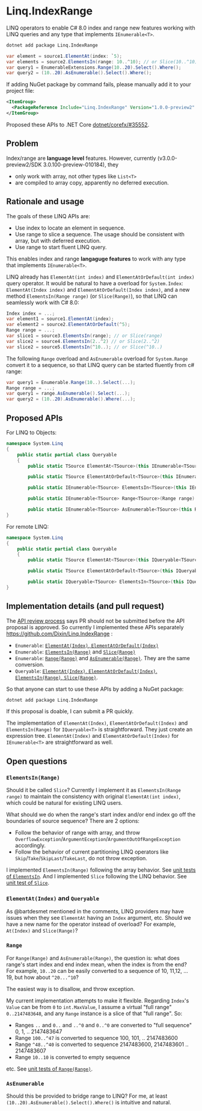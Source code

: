 # Linq.IndexRange

LINQ operators to enable C# 8.0 index and range new features working with LINQ queries and any type that implements `IEnumerable<T>`.

```bat
dotnet add package Linq.IndexRange
```

```cs
var element = source1.ElementAt(index: `5);
var elements = source2.ElementsIn(range: 10..^10); // or Slice(10..^10)
var query1 = EnumerableExtensions.Range(10..20).Select().Where();
var query2 = (10..20).AsEnumerable().Select().Where();
```

If adding NuGet package by command fails, please manually add it to your project file:

```xml
<ItemGroup>
  <PackageReference Include="Linq.IndexRange" Version="1.0.0-preview2" />
</ItemGroup>
```

Proposed these APIs to .NET Core [dotnet/corefx/#35552](https://github.com/dotnet/corefx/issues/35552).

## Problem

Index/range are **language level** features. However, currently (v3.0.0-preview2/SDK 3.0.100-preview-010184), they

- only work with array, not other types like `List<T>`
- are compiled to array copy, apparently no deferred execution.

## Rationale and usage

The goals of these LINQ APIs are:

- Use index to locate an element in sequence. 
- Use range to slice a sequence. The usage should be consistent with array, but with deferred execution.
- Use range to start fluent LINQ query.

This enables index and range **langaguge features** to work with any type that implements `IEnumerable<T>`.

LINQ already has `ElementAt(int index)` and `ElementAtOrDefault(int index)` query operator. It would be natural to have a overload for `System.Index`: `ElementAt(Index index)` and `ElementAtOrDefault(Index index)`, and a new method `ElementsIn(Range range)` (or `Slice(Range)`), so that LINQ can seamlessly work with C# 8.0:

```cs
Index index = ...;
var element1 = source1.ElementAt(index);
var element2 = source2.ElementAtOrDefault(^5);
Range range = ...;
var slice1 = source3.ElementsIn(range); // or Slice(range)
var slice2 = source4.ElementsIn(2..^2) // or Slice(2..^2)
var slice2 = source5.ElementsIn(^10..); // or Slice(^10..)
```

The following `Range` overload and `AsEnumerable` overload for `System.Range` convert it to a sequence, so that LINQ query can be started fluently from c# range:

```cs
var query1 = Enumerable.Range(10..).Select(...);
Range range = ...;
var query1 = range.AsEnumerable().Select(...);
var query2 = (10..20).AsEnumerable().Where(...);
```

## Proposed APIs

For LINQ to Objects:

```cs
namespace System.Linq
{
    public static partial class Queryable
    {
        public static TSource ElementAt<TSource>(this IEnumerable<TSource> source, Index index) { throw null; }

        public static TSource ElementAtOrDefault<TSource>(this IEnumerable<TSource> source, Index index) { throw null; }

        public static IEnumerable<TSource> ElementsIn<TSource>(this IEnumerable<TSource> source, Range range) { throw null; }

        public static IEnumerable<TSource> Range<TSource>(Range range) { throw null; }

        public static IEnumerable<TSource> AsEnumerable<TSource>(this Range source) { throw null; }
}
```

For remote LINQ:

```cs
namespace System.Linq
{
    public static partial class Queryable
    {
        public static TSource ElementAt<TSource>(this IQueryable<TSource> source, Index index) { throw null; }

        public static TSource ElementAtOrDefault<TSource>(this IQueryable<TSource> source, Index index) { throw null; }

        public static IQueryable<TSource> ElementsIn<TSource>(this IQueryable<TSource> source, Range range) { throw null; }
}
```

## Implementation details (and pull request)

The [API review process](https://github.com/dotnet/corefx/blob/master/Documentation/project-docs/api-review-process.md) says PR should not be submitted before the API proposal is approved. So currently I implemented these APIs separately https://github.com/Dixin/Linq.IndexRange :

- `Enumerable`: [`ElementAt(Index)`, `ElementAtOrDefault(Index)`](https://github.com/Dixin/Linq.IndexRange/blob/master/Linq.IndexRange/ElementAt.cs)
- `Enumerable`: [`ElementsIn(Range)`](https://github.com/Dixin/Linq.IndexRange/blob/master/Linq.IndexRange/ElementsIn.cs) and [`Slice(Range)`](https://github.com/Dixin/Linq.IndexRange/blob/master/Linq.IndexRange/Slice.cs)
- `Enumerable`: [`Range(Range)`](https://github.com/Dixin/Linq.IndexRange/blob/master/Linq.IndexRange/Range.cs) and [`AsEnumerable(Range)`](https://github.com/Dixin/Linq.IndexRange/blob/master/Linq.IndexRange/AsEnumerable.cs). They are the same conversion.
- `Queryable`: [`ElementAt(Index)`, `ElementAtOrDefault(Index)`, `ElementsIn(Range)`, `Slice(Range)`](https://github.com/Dixin/Linq.IndexRange/blob/master/Linq.IndexRange/QueryableExtensions.cs).

So that anyone can start to use these APIs by adding a NuGet package:

```bat
dotnet add package Linq.IndexRange
```

If this proposal is doable, I can submit a PR quickly.

The implementation of `ElementAt(Index)`, `ElementAtOrDefault(Index)` and `ElementsIn(Range)` for `IQueryable<T>` is straightforward. They just create an expression tree. `ElementAt(Index)` and `ElementAtOrDefault(Index)` for `IEnumerable<T>` are straightforward as well.

## Open questions

### `ElementsIn(Range)`

Should it be called `Slice`? Currently I implement it as `ElementsIn(Range range)` to maintain the consistency with original `ElementAt(int index)`, which could be natural for existing LINQ users.

What should we do when the range's start index and/or end index go off the boundaries of source sequence? There are 2 options:

- Follow the behavior of range with array, and throw `OverflowException`/`ArgumentEception`/`ArgumentOutOfRangeException` accordingly.
- Follow the behavior of current partitioning LINQ operators like `Skip`/`Take`/`SkipLast`/`TakeLast`, do not throw exception.

I implemented `ElementsIn(Range)` following the array behavior. See [unit tests of `ElementsIn`](https://github.com/Dixin/Linq.IndexRange/blob/master/Linq.IndexRange.Tests/ElementsInTests.cs). And I implemented `Slice` following the LINQ behavior. See [unit test of `Slice`](https://github.com/Dixin/Linq.IndexRange/blob/master/Linq.IndexRange.Tests/SliceTests.cs).

### `ElementAt(Index)` and `Queryable`

As @bartdesmet mentioned in the comments, LINQ providers may have issues when they see `ElementAt` having an `Index` argument, etc. Should we have a new name for the operator instead of overload? For example, `At(Index)` and `Slice(Range)`?

### `Range`

For `Range(Range)` and `AsEnumerable(Range)`, the question is: what does range's start index and end index mean, when the index is from the end? For example, `10..20` can be easily converted to a sequence of 10, 11,12, ... 19, but how about `^20...^10`? 

The easiest way is to disallow, and throw exception.

My current implementation attempts to make it flexible. Regarding `Index`'s `Value` can be from `0` to `int.MaxValue`, I assume a virtual "full range" `0..2147483648`, and any `Range` instance is a slice of that "full range". So:

- Ranges `..` and `0..` and `..^0` and `0..^0` are converted to "full sequence" 0, 1, .. 2147483647
- Range `100..^47` is converted to sequence 100, 101, .. 2147483600
- Range `^48..^40` is converted to sequence 2147483600, 2147483601 .. 2147483607
- Range `10..10` is converted to empty sequence

etc. See [unit tests of `Range(Range)`](https://github.com/Dixin/Linq.IndexRange/blob/master/Linq.IndexRange.Tests/RangeTests.cs).

### `AsEnumerable`

Should this be provided to bridge range to LINQ? For me, at least `(10..20).AsEnumerable().Select().Where()` is intuitive and natural.
